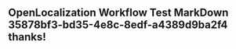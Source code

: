 <properties
ms.topic="hero-topic"
ms.test1="hero-topic"
ms.test2="test"/>


## OpenLocalization Workflow Test MarkDown 35878bf3-bd35-4e8c-8edf-a4389d9ba2f4 thanks!



<!--HONumber=Aug16_HO5-->


